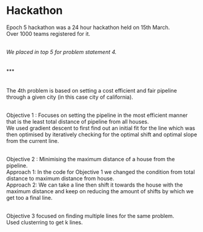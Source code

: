 # Hackathon

Epoch 5 hackathon was a 24 hour hackathon held on 15th March. <br>Over 1000 teams registered for it.<br><br>
<emphasis>

<i>We placed in top 5 for problem statement 4. </i></emphasis>
<br><br><br>***<br> <br> <br>
The 4th problem is based on setting a cost efficient and fair pipeline through a given city (in this case city of california).<br> <br>

Objective 1 : Focuses on setting the pipeline in the most efficient manner that is the least total distance of pipeline from all houses. <br>
We used gradient descent to first find out an initial fit for the line which was then optimised by iteratively checking for the optimal shift and optimal slope from the current line.<br> <br>

Objective 2 : Minimising the maximum distance of a house from the pipeline.<br>
Approach 1: In the code for Objective 1 we changed the condition from total distance to maximum distance from house.<br>
Approach 2: We can take a line then shift it towards the house with the maximum distance and keep on reducing the amount of shifts by which we get too a final line.<br> <br>

Objective 3 focused on finding multiple lines for the same problem.<br>
Used clusterring to get k lines.<br>
